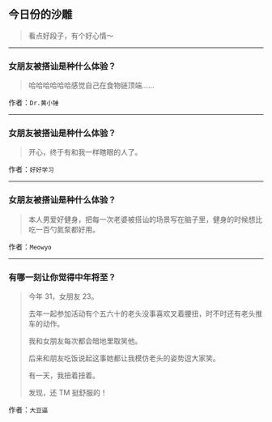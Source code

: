## 今日份的沙雕

> 看点好段子，有个好心情～


 
---

### 女朋友被搭讪是种什么体验？

> 哈哈哈哈哈哈感觉自己在食物链顶端……


作者：`Dr.黄小锤`

---

### 女朋友被搭讪是种什么体验？

> 开心，终于有和我一样瞎眼的人了。


作者：`好好学习`

---

### 女朋友被搭讪是种什么体验？

> 本人男爱好健身，把每一次老婆被搭讪的场景写在脑子里，健身的时候想比吃一百勺氮泵都好用。


作者：`Meowyo`

---

### 有哪一刻让你觉得中年将至？

> 今年 31，女朋友 23。
> 
> 去年一起参加活动有个五六十的老头没事喜欢叉着腰扭，时不时还有老头推车的动作。
> 
> 我和女朋友每次都会暗地里取笑他。
> 
> 后来和朋友吃饭说起这事她都让我模仿老头的姿势逗大家笑。
> 
> 有一天，我扭着扭着。
> 
> 发现，还 TM 挺舒服的！


作者：`大豆逼`